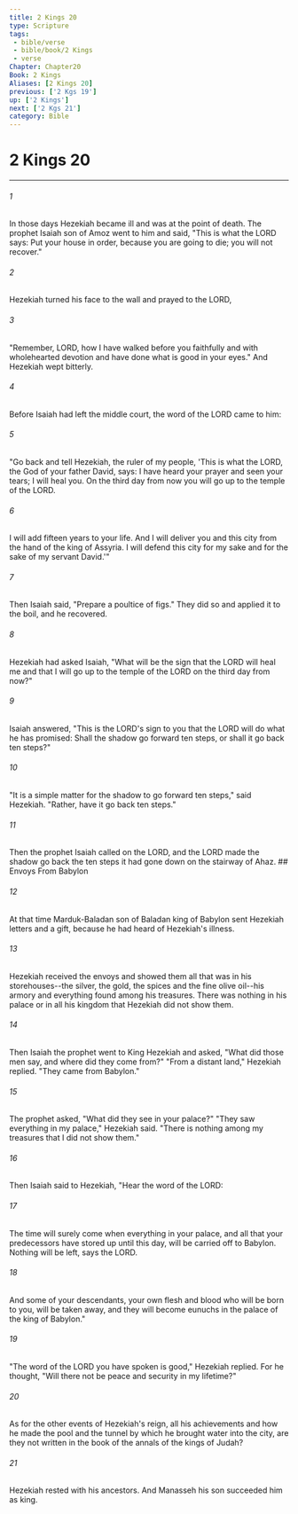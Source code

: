 ```yaml
---
title: 2 Kings 20
type: Scripture
tags:
 - bible/verse
 - bible/book/2 Kings
 - verse
Chapter: Chapter20
Book: 2 Kings
Aliases: [2 Kings 20]
previous: ['2 Kgs 19']
up: ['2 Kings']
next: ['2 Kgs 21']
category: Bible
---
```

# 2 Kings 20

***


###### 1 
In those days Hezekiah became ill and was at the point of death. The prophet Isaiah son of Amoz went to him and said, "This is what the LORD says: Put your house in order, because you are going to die; you will not recover." 

###### 2 
Hezekiah turned his face to the wall and prayed to the LORD, 

###### 3 
"Remember, LORD, how I have walked before you faithfully and with wholehearted devotion and have done what is good in your eyes." And Hezekiah wept bitterly. 

###### 4 
Before Isaiah had left the middle court, the word of the LORD came to him: 

###### 5 
"Go back and tell Hezekiah, the ruler of my people, 'This is what the LORD, the God of your father David, says: I have heard your prayer and seen your tears; I will heal you. On the third day from now you will go up to the temple of the LORD. 

###### 6 
I will add fifteen years to your life. And I will deliver you and this city from the hand of the king of Assyria. I will defend this city for my sake and for the sake of my servant David.'" 

###### 7 
Then Isaiah said, "Prepare a poultice of figs." They did so and applied it to the boil, and he recovered. 

###### 8 
Hezekiah had asked Isaiah, "What will be the sign that the LORD will heal me and that I will go up to the temple of the LORD on the third day from now?" 

###### 9 
Isaiah answered, "This is the LORD's sign to you that the LORD will do what he has promised: Shall the shadow go forward ten steps, or shall it go back ten steps?" 

###### 10 
"It is a simple matter for the shadow to go forward ten steps," said Hezekiah. "Rather, have it go back ten steps." 

###### 11 
Then the prophet Isaiah called on the LORD, and the LORD made the shadow go back the ten steps it had gone down on the stairway of Ahaz. ## Envoys From Babylon 

###### 12 
At that time Marduk-Baladan son of Baladan king of Babylon sent Hezekiah letters and a gift, because he had heard of Hezekiah's illness. 

###### 13 
Hezekiah received the envoys and showed them all that was in his storehouses--the silver, the gold, the spices and the fine olive oil--his armory and everything found among his treasures. There was nothing in his palace or in all his kingdom that Hezekiah did not show them. 

###### 14 
Then Isaiah the prophet went to King Hezekiah and asked, "What did those men say, and where did they come from?" "From a distant land," Hezekiah replied. "They came from Babylon." 

###### 15 
The prophet asked, "What did they see in your palace?" "They saw everything in my palace," Hezekiah said. "There is nothing among my treasures that I did not show them." 

###### 16 
Then Isaiah said to Hezekiah, "Hear the word of the LORD: 

###### 17 
The time will surely come when everything in your palace, and all that your predecessors have stored up until this day, will be carried off to Babylon. Nothing will be left, says the LORD. 

###### 18 
And some of your descendants, your own flesh and blood who will be born to you, will be taken away, and they will become eunuchs in the palace of the king of Babylon." 

###### 19 
"The word of the LORD you have spoken is good," Hezekiah replied. For he thought, "Will there not be peace and security in my lifetime?" 

###### 20 
As for the other events of Hezekiah's reign, all his achievements and how he made the pool and the tunnel by which he brought water into the city, are they not written in the book of the annals of the kings of Judah? 

###### 21 
Hezekiah rested with his ancestors. And Manasseh his son succeeded him as king. 
